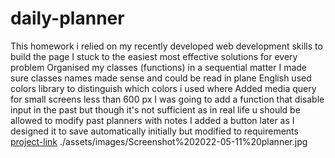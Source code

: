 # daily-planner
This homework i relied on my recently developed web development skills to build the page
I stuck to the easiest most effective solutions for every problem
Organised my classes (functions) in a sequential matter 
I made sure classes names made sense and could be read in plane English
used colors library to distinguish which colors i used where
Added media query for small screens less than 600 px
I was going to add a function that disable input in the past but though it's not sufficient as in real life u should be allowed to modify past planners with notes
I added a button later as I designed it to save automatically initially but modified to requirements
[project-link]( https://ramielsayed.github.io/daily-planner/) 
./assets/images/Screenshot%202022-05-11%20planner.jpg